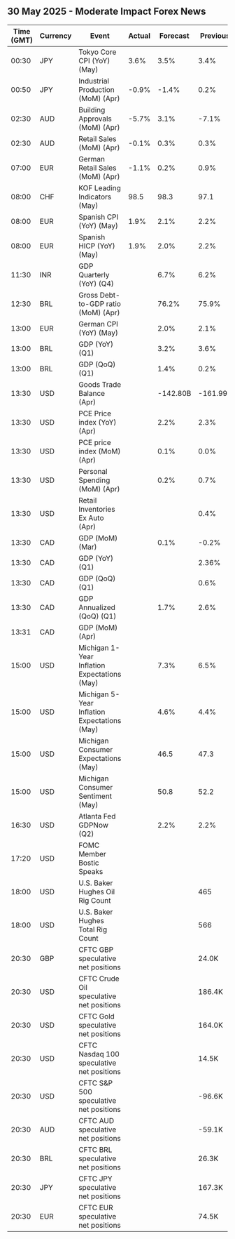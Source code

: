 ## 30 May 2025 - Moderate Impact Forex News

| Time (GMT) | Currency | Event | Actual | Forecast | Previous |
|------|----------|-------|--------|----------|----------|
| 00:30 | JPY | Tokyo Core CPI (YoY) (May) | 3.6% | 3.5% | 3.4% |
| 00:50 | JPY | Industrial Production (MoM) (Apr) | -0.9% | -1.4% | 0.2% |
| 02:30 | AUD | Building Approvals (MoM) (Apr) | -5.7% | 3.1% | -7.1% |
| 02:30 | AUD | Retail Sales (MoM) (Apr) | -0.1% | 0.3% | 0.3% |
| 07:00 | EUR | German Retail Sales (MoM) (Apr) | -1.1% | 0.2% | 0.9% |
| 08:00 | CHF | KOF Leading Indicators (May) | 98.5 | 98.3 | 97.1 |
| 08:00 | EUR | Spanish CPI (YoY) (May) | 1.9% | 2.1% | 2.2% |
| 08:00 | EUR | Spanish HICP (YoY) (May) | 1.9% | 2.0% | 2.2% |
| 11:30 | INR | GDP Quarterly (YoY) (Q4) |  | 6.7% | 6.2% |
| 12:30 | BRL | Gross Debt-to-GDP ratio (MoM) (Apr) |  | 76.2% | 75.9% |
| 13:00 | EUR | German CPI (YoY) (May) |  | 2.0% | 2.1% |
| 13:00 | BRL | GDP (YoY) (Q1) |  | 3.2% | 3.6% |
| 13:00 | BRL | GDP (QoQ) (Q1) |  | 1.4% | 0.2% |
| 13:30 | USD | Goods Trade Balance (Apr) |  | -142.80B | -161.99B |
| 13:30 | USD | PCE Price index (YoY) (Apr) |  | 2.2% | 2.3% |
| 13:30 | USD | PCE price index (MoM) (Apr) |  | 0.1% | 0.0% |
| 13:30 | USD | Personal Spending (MoM) (Apr) |  | 0.2% | 0.7% |
| 13:30 | USD | Retail Inventories Ex Auto (Apr) |  |  | 0.4% |
| 13:30 | CAD | GDP (MoM) (Mar) |  | 0.1% | -0.2% |
| 13:30 | CAD | GDP (YoY) (Q1) |  |  | 2.36% |
| 13:30 | CAD | GDP (QoQ) (Q1) |  |  | 0.6% |
| 13:30 | CAD | GDP Annualized (QoQ) (Q1) |  | 1.7% | 2.6% |
| 13:31 | CAD | GDP (MoM) (Apr) |  |  |  |
| 15:00 | USD | Michigan 1-Year Inflation Expectations (May) |  | 7.3% | 6.5% |
| 15:00 | USD | Michigan 5-Year Inflation Expectations (May) |  | 4.6% | 4.4% |
| 15:00 | USD | Michigan Consumer Expectations (May) |  | 46.5 | 47.3 |
| 15:00 | USD | Michigan Consumer Sentiment (May) |  | 50.8 | 52.2 |
| 16:30 | USD | Atlanta Fed GDPNow (Q2) |  | 2.2% | 2.2% |
| 17:20 | USD | FOMC Member Bostic Speaks |  |  |  |
| 18:00 | USD | U.S. Baker Hughes Oil Rig Count |  |  | 465 |
| 18:00 | USD | U.S. Baker Hughes Total Rig Count |  |  | 566 |
| 20:30 | GBP | CFTC GBP speculative net positions |  |  | 24.0K |
| 20:30 | USD | CFTC Crude Oil speculative net positions |  |  | 186.4K |
| 20:30 | USD | CFTC Gold speculative net positions |  |  | 164.0K |
| 20:30 | USD | CFTC Nasdaq 100 speculative net positions |  |  | 14.5K |
| 20:30 | USD | CFTC S&P 500 speculative net positions |  |  | -96.6K |
| 20:30 | AUD | CFTC AUD speculative net positions |  |  | -59.1K |
| 20:30 | BRL | CFTC BRL speculative net positions |  |  | 26.3K |
| 20:30 | JPY | CFTC JPY speculative net positions |  |  | 167.3K |
| 20:30 | EUR | CFTC EUR speculative net positions |  |  | 74.5K |
